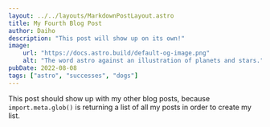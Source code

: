 ```yaml
---
layout: ../../layouts/MarkdownPostLayout.astro
title: My Fourth Blog Post
author: Daiho
description: "This post will show up on its own!"
image:
    url: "https://docs.astro.build/default-og-image.png"
    alt: "The word astro against an illustration of planets and stars."
pubDate: 2022-08-08
tags: ["astro", "successes", "dogs"]
---
```

This post should show up with my other blog posts, because `import.meta.glob()` is returning a list of all my posts in order to create my list.
